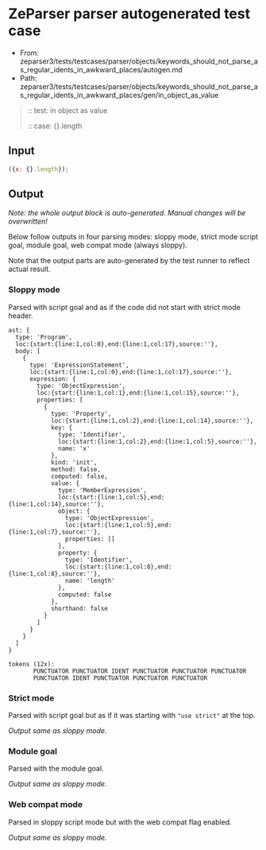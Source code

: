 # ZeParser parser autogenerated test case

- From: zeparser3/tests/testcases/parser/objects/keywords_should_not_parse_as_regular_idents_in_awkward_places/autogen.md
- Path: zeparser3/tests/testcases/parser/objects/keywords_should_not_parse_as_regular_idents_in_awkward_places/gen/in_object_as_value

> :: test: in object as value
>
> :: case: {}.length

## Input


`````js
({x: {}.length});
`````

## Output

_Note: the whole output block is auto-generated. Manual changes will be overwritten!_

Below follow outputs in four parsing modes: sloppy mode, strict mode script goal, module goal, web compat mode (always sloppy).

Note that the output parts are auto-generated by the test runner to reflect actual result.

### Sloppy mode

Parsed with script goal and as if the code did not start with strict mode header.

`````
ast: {
  type: 'Program',
  loc:{start:{line:1,col:0},end:{line:1,col:17},source:''},
  body: [
    {
      type: 'ExpressionStatement',
      loc:{start:{line:1,col:0},end:{line:1,col:17},source:''},
      expression: {
        type: 'ObjectExpression',
        loc:{start:{line:1,col:1},end:{line:1,col:15},source:''},
        properties: [
          {
            type: 'Property',
            loc:{start:{line:1,col:2},end:{line:1,col:14},source:''},
            key: {
              type: 'Identifier',
              loc:{start:{line:1,col:2},end:{line:1,col:5},source:''},
              name: 'x'
            },
            kind: 'init',
            method: false,
            computed: false,
            value: {
              type: 'MemberExpression',
              loc:{start:{line:1,col:5},end:{line:1,col:14},source:''},
              object: {
                type: 'ObjectExpression',
                loc:{start:{line:1,col:5},end:{line:1,col:7},source:''},
                properties: []
              },
              property: {
                type: 'Identifier',
                loc:{start:{line:1,col:8},end:{line:1,col:8},source:''},
                name: 'length'
              },
              computed: false
            },
            shorthand: false
          }
        ]
      }
    }
  ]
}

tokens (12x):
       PUNCTUATOR PUNCTUATOR IDENT PUNCTUATOR PUNCTUATOR PUNCTUATOR
       PUNCTUATOR IDENT PUNCTUATOR PUNCTUATOR PUNCTUATOR
`````

### Strict mode

Parsed with script goal but as if it was starting with `"use strict"` at the top.

_Output same as sloppy mode._

### Module goal

Parsed with the module goal.

_Output same as sloppy mode._

### Web compat mode

Parsed in sloppy script mode but with the web compat flag enabled.

_Output same as sloppy mode._

